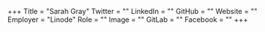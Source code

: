 +++
Title = "Sarah Gray"
Twitter = ""
LinkedIn = ""
GitHub = ""
Website = ""
Employer = "Linode"
Role = ""
Image = ""
GitLab = ""
Facebook = ""
+++
